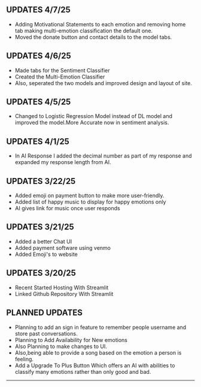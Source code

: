 UPDATES 4/7/25
---------------------------------------------
* Adding Motivational Statements to each emotion and removing home tab making multi-emotion classification the default one.
* Moved the donate button and contact details to the model tabs.

UPDATES 4/6/25
---------------------------------------------
* Made tabs for the Sentiment Classifier
* Created the Multi-Emotion Classifier
* Also, seperated the two models and improved design and layout of site.

UPDATES 4/5/25
----------------------------------------------
* Changed to Logistic Regression Model instead of DL model and improved the model.More Accurate now in sentiment analysis.

UPDATES 4/1/25
-----------------------------------------------
* In AI Response I added the decimal number as part of my response and expanded my response length from AI.


UPDATES 3/22/25
-----------------------------------------------------------------------
* Added emoji on payment button to make more user-friendly.
* Added list of happy music to display for happy emotions only
* AI gives link for music once user responds
  
UPDATES 3/21/25
-----------------------------------------------------------------------
* Added a better Chat UI
* Added payment software using venmo
* Added Emoji's to website



UPDATES 3/20/25
----------------------------------------------------------------------
* Recent Started Hosting With Streamlit
* Linked Github Repository With Streamlit



PLANNED UPDATES
------------------------------------------------------------------------
* Planning to add an sign in feature to remember people username and store past conversations.
* Planning to Add Availability for New emotions 
* Also Planning to make changes to UI.
* Also,being able to provide a song based on the emotion a person is feeling.
* Add a Upgrade To Plus Button Which offers an AI with abilities to classify many emotions rather than only good and bad.
------------------------------------------------------------------------
